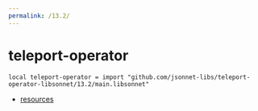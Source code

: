 ```yaml
---
permalink: /13.2/
---
```


# teleport-operator

```jsonnet
local teleport-operator = import "github.com/jsonnet-libs/teleport-operator-libsonnet/13.2/main.libsonnet"
```



* [resources](resources/index.md)